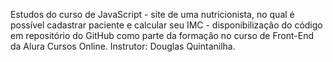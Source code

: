 Estudos do curso de JavaScript - site de uma nutricionista, no qual é possível cadastrar paciente e calcular seu IMC - disponibilização do código em repositório do GitHub como parte da formação no curso de Front-End da Alura Cursos Online. 
Instrutor: Douglas Quintanilha. 
